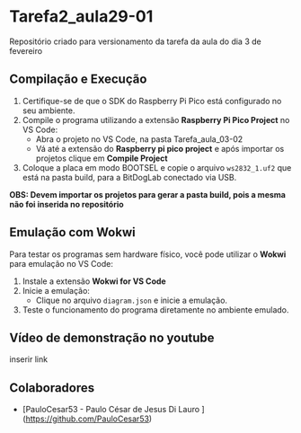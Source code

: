 # Tarefa2_aula29-01
Repositório criado para versionamento da tarefa da aula  do dia 3 de fevereiro 


## Compilação e Execução

1. Certifique-se de que o SDK do Raspberry Pi Pico está configurado no seu ambiente.
2. Compile o programa utilizando a extensão **Raspberry Pi Pico Project** no VS Code:
   - Abra o projeto no VS Code, na pasta Tarefa_aula_03-02 
   - Vá até a extensão do **Raspberry pi pico project** e após importar os projetos  clique em **Compile Project** 
3. Coloque a placa em modo BOOTSEL e copie o arquivo `ws2832_1.uf2` que está na pasta build, para a BitDogLab conectado via USB.


**OBS: Devem importar os projetos para gerar a pasta build, pois a mesma não foi inserida no repositório**

## Emulação com Wokwi

Para testar os programas sem hardware físico, você pode utilizar o **Wokwi** para emulação no VS Code:

1. Instale a extensão **Wokwi for VS Code**
3. Inicie a emulação:
   - Clique no arquivo `diagram.json` e inicie a emulação.
4. Teste o funcionamento do programa diretamente no ambiente emulado.
   
## Vídeo de demonstração no youtube 

inserir link


## Colaboradores
- [PauloCesar53 - Paulo César de Jesus Di Lauro ] (https://github.com/PauloCesar53)

